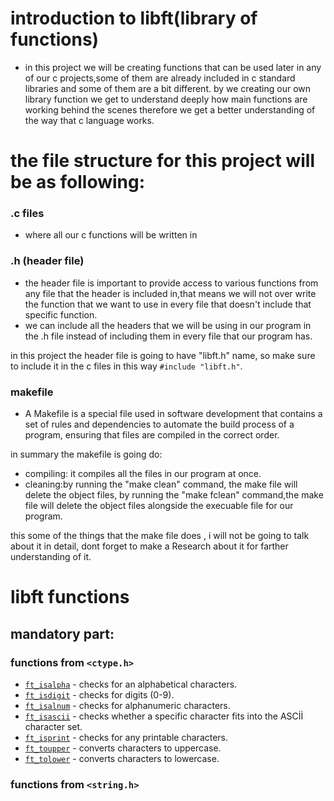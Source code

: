# introduction to libft(library of functions)
- in this project we will be creating functions that can be used later in any of our c projects,some of them are already included in c standard libraries and some of them are a bit different.
by we creating our own library function we get to understand deeply how main functions are working behind the scenes therefore we get a better understanding of the way that c language works.
# the file structure for this project will be as following:

### .c files 
- where all our c functions will be written in
### .h (header file)
- the header file is important to provide access to various functions from any file that the header is included in,that means we will not over write the function that we want to use in every file that doesn't include that specific function.
- we can include all the headers that we will be using in our program in the .h file instead of including them in every file that our program has.

in this project the header file is going to have "libft.h" name, so make sure to include it in the c files in this way `#include "libft.h"`.

### makefile
- A Makefile is a special file used in software development that contains a set of rules and dependencies to automate the build process of a program, ensuring that files are compiled in the correct order.

in summary the makefile is going do:
- compiling: it compiles all the files in our program at once.
- cleaning:by running the "make clean" command, the make file will delete the object files, by running the "make fclean" command,the make file will delete the object files alongside the execuable file for our program.

this some of the things that the make file does , i will not be going to talk about it in detail,
dont forget to make a Research about it for farther understanding of it.

# libft functions

## mandatory part:

### functions from `<ctype.h>`
- [`ft_isalpha`](ft_isalpha.c) - checks for an alphabetical characters.
- [`ft_isdigit`](ft_isdigit.c) - checks for digits (0-9).
- [`ft_isalnum`](ft_isalnum.c) - checks for alphanumeric characters.
- [`ft_isascii`](ft_isascii.c) - checks whether a specific character fits into the ASCİİ character set.
- [`ft_isprint`](ft_isprint.c) - checks for any printable characters.
- [`ft_toupper`](ft_toupper.c) - converts characters to uppercase.
- [`ft_tolower`](ft_tolower.c) - converts characters to lowercase.

### functions from `<string.h>`













